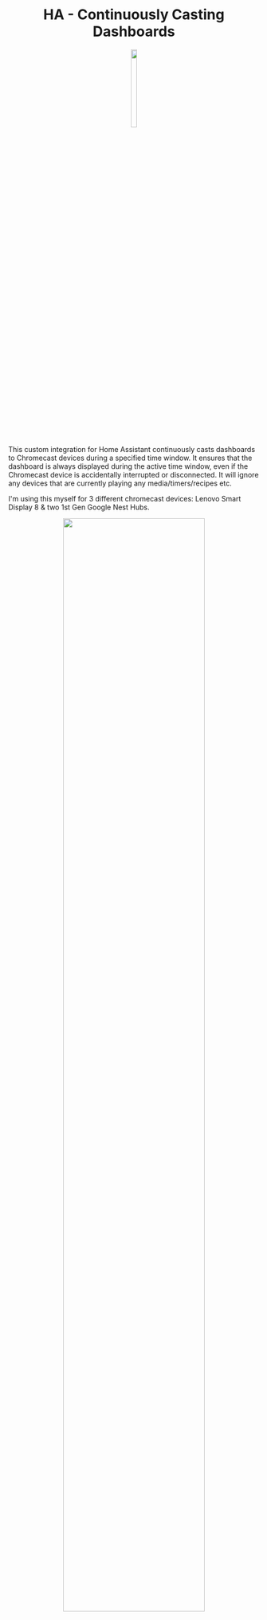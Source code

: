 # <center>**HA - Continuously Casting Dashboards** </center>

<p align="center">
  <img src="branding/logo.png" width=15% height=20%>
</p>


This custom integration for Home Assistant continuously casts dashboards to Chromecast devices during a specified time window. It ensures that the dashboard is always displayed during the active time window, even if the Chromecast device is accidentally interrupted or disconnected. It will ignore any devices that are currently playing any media/timers/recipes etc.

I'm using this myself for 3 different chromecast devices: Lenovo Smart Display 8 & two 1st Gen Google Nest Hubs.

<p align="center">
  <img src="https://i.imgur.com/U63Z7aF.jpg" width=75% height=75%>
</p>
<br/><br/>

✨**Features:**
============

- Automatically casts specified Home Assistant dashboards to Chromecast devices.
- Monitors the casting state of each device and resumes casting if interrupted.
- Configurable time window for active casting.
- Entity changed dashboard casting (cast specific dashboards when an entity state changes).
- Configurable casting interval.
- Debug logging support.

<br/><br/>

✅ **Requirements:**
============

1. **Home Assistant** (with https [external access setup](https://www.makeuseof.com/secure-home-assistant-installation-free-ssl-certificate/?newsletter_popup=1) required for casting) and the HACS Addon installed.

2. **Trusted network setup** for each Chromecast device to avoid logging in. See guide [here](https://blog.fuzzymistborn.com/homeassistant-and-catt-cast-all-the-things/) and follow the 'Trusted Networks' section half way down. You can either do your entire home network, or individual devices. You can find the IP address for each device by going to Settings -> Device Information -> Technical Information on the device.

3. **[ha-catt-fix](https://github.com/swiergot/ha-catt-fix)** setup for your dashboard to keep the display 'awake' and not time out after 10 minutes. Install steps:

    - Go to the HACS panel in Home Assistant
    - Click on the three dots in the top right corner and choose "Custom repositories"
    - Enter `swiergot/ha-catt-fix` in the "Add custom repository" field, select "Lovelace" from the "Category" dropdown, and click on the "Add" button.
    - Go to the "Frontend" tab within HACS, and click on 'Explore and download repositories" and search for 'ha-catt-fix'.
    - Click "Download"
    - Restart Home Assistant
    - Ensure that 'ha-catt-fix' is listed inside your dashboards resources. (_Your dashboard_ -> Three dots -> Edit -> Three dots -> Manage resources)


<br/><br/>

🚀**Installation**
============

### **HACS (Recommended)**

1. Go to the HACS panel in Home Assistant.
2. Click on the three dots in the top right corner and choose "Custom repositories".
3. Enter `b0mbays/continuously_casting_dashboards` in the "Add custom repository" field, select "Integration" from the "Category" dropdown, and click on the "Add" button.
4. Once the custom repository is added, you can install the integration through HACS. You should see "Continuously Cast Dashboards" in the "Integrations" tab. Click on "Download" to add it to your Home Assistant instance.
5. Restart Home Assistant to load the custom integration.
6. Setup your devices inside the configuration.yaml file, follow the steps from the configuration section below.
4. Restart again to start the integration.

### **Manual**

1. Copy the `ha_continuous_casting_dashboard` folder into your `custom_components` directory within your Home Assistant configuration directory.
2. Restart Home Assistant to load the custom integration.
3. Configure the integration in your `configuration.yaml` file (see the "Configuration" section below).
4. Restart again to start the integration.

<br/><br/>

⚡️**How does it work?**
============

This integration runs in the background on your HA instance, so no external device is required. If you'd prefer to run it on a Raspberry Pi or similiar linux box then you can try out [HA-Pi-Continuously-Cast](https://github.com/b0mbays/ha-pi-continuously-cast). However, I have had no issues running this on my Home Assistant instance.

The integration uses [CATT's](https://github.com/skorokithakis/catt) functionality to 'call' each of your Google Chromecast devices checking the status every 45 seconds (you can change this in the config) for any 'state' changes. If there is no media playing on the device, then the dashboard will be cast. If the device already has the dashboard casting then it will be ignored. And if there is youtube/recipes/spotify playing on the device then it will also be ignored.

The casting functionality within Home Assistant requires your instance to be accesible via HTTPS with either paying for a Nabu Casu subscription or setting this up yourself. Home Assistant does offer an in-built casting option but I found this to be unreliable for me and I couldn't get it working properly without paying for a Nabu Casu subscription... Instead, I wanted to host HA externally myself for free. (well, $1 p/year). The guide I used is [here](https://www.makeuseof.com/secure-home-assistant-installation-free-ssl-certificate/?newsletter_popup=1) and I bought a domain for $1 from [here](https://gen.xyz/).


<br/><br/>

⚙️**Configuration**
============

To configure the integration, add the following to your `configuration.yaml` file:

```yaml
continuously_casting_dashboards:
  logging_level: warning #Required: Set the logging level - debug/info/warning (default is 'warning' - try 'debug' for debugging)
  cast_delay: 45 #Required: Time (in seconds) for casting checks between devices
  start_time: "06:30" #Required: Start time of the casting window (format: "HH:MM")
  end_time: "02:00" #Required: End time of the casting window (format: "HH:MM") and must be after "00:00"
  devices:
    "<Display_Name": #Required: Display name of your device. Find this on the actual device's settings or inside the Google Home app.
        dashboard_url: "<Dashboard_URL>" #Required: Dashboard URL to be casted
    "<Display_Name": 
        dashboard_url: "<Dashboard_URL>" 

    #You can then add more devices repeating the above format

    # Examples:
    # "Office display":
    #   dashboard_url: "http://192.168.12.104:8123/nest-dashboard/default_view?kiosk"
    # "Kitchen display":
    #   dashboard_url: "http://192.168.12.104:8123/kitchen-dashboard/default_view?kiosk"
    # "Basement display":
    #   dashboard_url: "http://192.168.12.104:8123/nest-dashboard/default_view?kiosk"
```


<br/><br/>
**🔄 Entity changed dashboard casting**
============


With this feature, you can configure specific dashboards to be cast when the state of a specified entity changes. To enable this feature, add a new section to your configuration.yaml file:

```yaml
continuously_casting_dashboards:
  # ...
  state_triggers:
    "<Display_Name>":
        - entity_id: "<Entity_ID>"
          to_state: "<To_State>"
          dashboard_url: "<Dashboard_URL>"
          time_out: <Timeout_time> #Optional!
          force_cast: <true or false> #Optional!
```

Replace **<Display_Name>** with the Chromecast device, **<Entity_ID>** with the desired entity ID, **<To_State>** with the state that triggers the casting and **<Dashboard_URL>** with the URL of the dashboard you want to cast.

**<time_out>** is an optional field to "time out" a specific dashboard after a certain amount of time(in seconds). There is an example use case below.

**<force_cast>** is another optional field to indicate if the dashboard should be casted even if media is playing on the device. This is set to 'false' by default.

You can add multiple entity-triggered casting configurations by adding more sections following the same format.

Example:

```yaml
continuously_casting_dashboards:
  # ...
  state_triggers:
    "Living room display":
        - entity_id: "sensor.samsung_tv"
          to_state: "On"
          dashboard_url: "http://192.168.12.104:8123/tv_remote_dashboard/default_view?kiosk"
        - entity_id: "sensor.samsung_tv"
          to_state: "Off"
          dashboard_url: "http://192.168.12.104:8123/living_room_dashboard/default_view?kiosk"
```
The first example for the "Living room display" will cast my custom "tv_remote_dashboard" which has my TV remote controls to my Nest Hub when my TV entity reports the status of "On". When the TV turns off and now reports a status of "Off" then my normal "living_room_dashboard" will be casted.

```yaml
continuously_casting_dashboards:
  # ...
  state_triggers:
    "Office display":
        - entity_id: "binary_sensor.front_door_ring"
          to_state: "Detected"
          dashboard_url: "http://192.168.12.104:8123/cctv_dashboard/default_view?kiosk"
          time_out: 60
          force_cast: true
```


The second example will cast my custom "cctv_dashboard" which has cameras of the front door when my Ring doorbell is "Detected". I am using the optional "time_out" feature which will stop casting the CCTV display after 60 seconds. Once the dashboard has then stopped casting, the default dashboard will start casting to this display. I also have the 'force_cast' set to 'true' to ensure that even if media is playing on this device, then the CCTV dashboard will be casted.

<br/><br/>

⚠️**Troubleshooting**
============

- The dashboard starts on my device and then stops within a few seconds.

    If this is happening, you may not have installed the ha-catt-fix correctly and your device will be using a different state name for when a dashboard is "active". The device should be reporting "Dummy". You can find out what your device is reporting by changing the "logging_level" to "debug"; then going to the Home Assistant logs and you will see logs for this integration. In the logs you should find a log checking the status output for a working dashboard state. For example, mine looks like this:


    ```
    DEBUG (MainThread) [custom_components.continuously_casting_dashboards.dashboard_caster] Status output for Office display when checking for dashboard state 'Dummy': Title: Dummy 22:27:13 GMT+0000 (Greenwich Mean Time)
    Volume: 50
    ```

    If "Dummy" is missing here, please ensure you have installed the ha-catt-fix correctly from following the instructions from the [requirements](#requirements) section.
